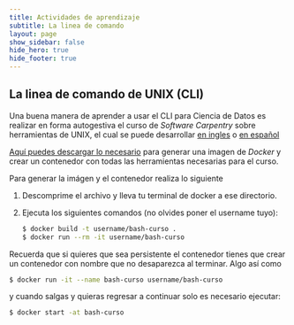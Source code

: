 ```yaml
---
title: Actividades de aprendizaje
subtitle: La linea de comando
layout: page
show_sidebar: false
hide_hero: true
hide_footer: true
---
```


## La linea de comando de UNIX (CLI)

Una buena manera de aprender a usar el CLI para Ciencia de Datos es realizar en forma autogestiva el curso de *Software Carpentry* sobre herramientas de UNIX, el cual se puede desarrollar [en ingles](http://swcarpentry.github.io/shell-novice/) o [en español](https://swcarpentry.github.io/shell-novice-es/)

[Aquí puedes descargar lo necesario](https://github.com/mcd-unison/curso-hpcd/raw/main/bash/imagen-docker.zip) para generar una imagen de *Docker* y crear un contenedor con todas las herramientas necesarias para el curso.

Para generar la imágen y el contenedor realiza lo siguiente   

1. Descomprime el archivo y lleva tu terminal de docker a ese directorio.
   
2. Ejecuta los siguientes comandos (no olvides poner el username tuyo): 
   ```bash
   $ docker build -t username/bash-curso .
   $ docker run --rm -it username/bash-curso
   ```

Recuerda que si quieres que sea persistente el contenedor tienes que crear un contenedor con nombre que no desaparezca al terminar. Algo así como
   
```bash
$ docker run -it --name bash-curso username/bash-curso
```

y cuando salgas y quieras regresar a continuar solo es necesario ejecutar:

```bash
$ docker start -at bash-curso
```






